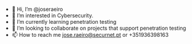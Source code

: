 - 👋 Hi, I’m @joseraeiro
- 👀 I’m interested in Cybersecurity.
- 🌱 I’m currently learning penetration testing
- 💞️ I’m looking to collaborate on projects that support penetration testing
- 📫 How to reach me jose.raeiro@securnet.pt or +351936398163

<!---
joseraeiro/joseraeiro is a ✨ special ✨ repository because its `README.md` (this file) appears on your GitHub profile.
You can click the Preview link to take a look at your changes.
--->

